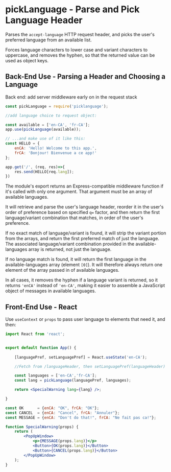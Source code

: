# pickLanguage - Parse and Pick Language Header

Parses the `accept-language` HTTP request header, and picks the user's preferred language from an available list.

Forces language characters to lower case and variant characters to uppercase, and removes the hyphen, so that the returned value can be used as object keys.

## Back-End Use - Parsing a Header and Choosing a Language
Back end: add server middleware early on in the request stack
```javascript
const pickLanguage = require('picklanguage');

//add language choice to request object:

const available = ['en-CA', 'fr-CA'];
app.use(pickLanguage(available));

// ...and make use of it like this:
const HELLO = {
    enCA: 'Hello! Welcome to this app.',
    frCA: 'Bonjour! Bienvenue a ce app!'
};

app.get('/', (req, res)=>{
    res.send(HELLO[req.lang]);
})
```
The module's export returns an Express-compatible middleware function if it's called with only one argument.  That argument must be an array of available languages.

It will retrieve and parse the user's language header, reorder it in the user's order of preference based on specified `q=` factor, and then return the first language/variant combination that matches, in order of the user's preference.

If no exact match of language/variant is found, it will strip the variant portion from the arrays, and return the first preferred match of just the language.  The associated language/variant combination provided in the available-languages array is returned, not just the language.

If no language match is found, it will return the first language in the available-languages array (element `[0]`).  It will therefore always return one element of the array passed in of available languages.

In all cases, it removes the hyphen if a language variant is returned, so it returns `'enCA'` instead of `'en-CA'`, making it easier to assemble a JavaScript object of messages in available languages.

## Front-End Use - React

Use `useContext` or `props` to pass user language to elements that need it, and then:

```jsx
import React from 'react';


export default function App() {
    
    [languagePref, setLanguagePref] = React.useState('en-CA');

    //Fetch from /languageHeader, then setLanguagePref(languageHeader)

    const languages = ['en-CA','fr-CA'];
    const lang = pickLanguage(languagePref, languages);   

    return <SpecialWarning lang={lang} />;

}

const OK      = {enCA: "OK", frCA: "OK"};
const CANCEL  = {enCA: "Cancel", frCA: "Annuler"};
const MESSAGE = {enCA: "Don't do that!", frCA: "Ne fait pas ca!"};

function SpecialWarning(props) {
    return (
        <PopUpWindow>
            <p>{MESSAGE(props.lang)}</p>
            <Button>{OK(props.lang)}</Button>
            <Button>{CANCEL(props.lang)}</Button>
        </PopUpWindow>
    );
}
```

